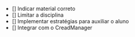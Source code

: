 - [] Indicar material correto
- [] Limitar a disciplina
- [] Implementar estratégias para auxiliar o aluno
- [] Integrar com o CreadManager